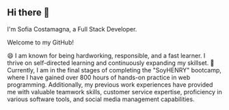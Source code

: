 ## Hi there 👋

I'm Sofia Costamagna, a Full Stack Developer.

Welcome to my GitHub!

😄 I am known for being hardworking, responsible, and a fast learner. I thrive on self-directed learning and continuously expanding my skillset.
🌱 Currently, I am in the final stages of completing the "SoyHENRY" bootcamp, where I have gained over 800 hours of hands-on practice in web programming.
Additionally, my previous work experiences have provided me with valuable teamwork skills, customer service expertise, proficiency in various software tools, and social media management capabilities.

